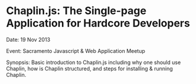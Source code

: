 Chaplin.js: The Single-page Application for Hardcore Developers
===============================================================

Date: 19 Nov 2013

Event: Sacramento Javascript & Web Application Meetup

Synopsis: Basic introduction to Chaplin.js including why one should use Chaplin, how is Chaplin structured, and steps for installing & running Chaplin.